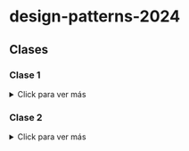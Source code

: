 # design-patterns-2024

## Clases

### Clase 1

<details>
  <summary>
    Click para ver más
  </summary>

## Herramientas

- [Node.js](https://nodejs.org/es/)
- [Visual Studio Code](https://code.visualstudio.com/)
- [Git](https://git-scm.com/) * (Opcional pero recomendado)
- [GitHub](https://github.com)

## Instalación `javascripting`

Ya debes de tener instalado Node.js, si no es así, puedes descargarlo desde [aquí](https://nodejs.org/es/).

Dentro de una terminal (externa o la integrada de Visual Studio Code) ejecuta el siguiente comando para instalar `javascripting`

```bash
npm install --global javascripting
```

## Uso

Para iniciar el tutorial, ejecuta el siguiente comando en la terminal:

```bash
npx javascripting
```

Seleccionar el ejercicio que se desea realizar y seguir las instrucciones.

## ¿Problemas?

### (Windows) La ejecución de scripts está deshabilitada en este sistema

Si al ejecutar el comando `npx javascripting` te aparece el siguiente error:

```bash
La ejecución de scripts está deshabilitada en este sistema. Para obtener más información, consulta el about_Execution_Policies en https:/go.microsoft.com/fwlink/?LinkID=135170.
```

Debes de ejecutar el siguiente comando en la terminal con permisos de administrador:

```bash
Set-ExecutionPolicy RemoteSigned -Scope CurrentUser
```

Y luego ejecutar el comando `npx javascripting` nuevamente.

Referencias:

- [La ejecución de scripts está deshabilitada en este sistema](https://go.microsoft.com/fwlink/?LinkID=135170)
- [cdmon | Cómo actuar si la ejecución de scripts está deshabilitada](https://www.cdmon.com/es/blog/la-ejecucion-de-scripts-esta-deshabilitada-en-este-sistema-te-contamos-como-actuar)

# Git

## Configuración

Ya debes de tener instalado Git, si no es así, puedes descargarlo desde [aquí](https://git-scm.com/).

Dentro de una terminal (externa o la integrada de Visual Studio Code) ejecuta los siguientes comandos para configurar tu nombre de usuario y correo electrónico:

```bash
git config --global user.name "TU_NOMBRE"
git config --global user.email "TU_CORREO_ELECTRONICO"
```

Ten en cuenta que debes de reemplazar `TU_NOMBRE` y `TU_CORREO_ELECTRONICO` por tu nombre y correo electrónico respectivamente.
Procura que el correo electrónico sea el mismo que usas en tu cuenta de GitHub.
En caso de que no tengas una cuenta de GitHub, puedes crear una desde [aquí](github.com).

Referencias:

- [Configurando Git por primera vez](https://git-scm.com/book/es/v2/Inicio---Sobre-el-Control-de-Versiones-Configurando-Git-por-primera-vez)

## Clonar el repositorio

Para clonar el [repositorio](https://github.com/jorggerojas/design-patterns-2024), ejecuta el siguiente comando en la terminal:

```bash
git clone https://github.com/jorggerojas/design-patterns-2024.git
```

## Actualizar el repositorio

Para actualizar el repositorio y obtener los cambios más recientes, ejecuta el siguiente comando en la terminal:

```bash
git pull origin [branch]
```

Ten en cuenta que debes de reemplazar `[branch]` por el nombre de la rama que deseas actualizar. Por defecto, la rama principal se llama `main`.

## Crear una rama

Vamos a crear una rama (branch) para trabajar en ella y no en la rama principal (main). Esta rama tendrá que ir con tu nombre y apellido separados por guión(es) medio(s).
Por ejemplo, si tu nombre es Juan Pérez, la rama se llamará `juan-perez`. Por favor, respeta las ramas que ya existen, en caso de que ya exista una rama con tu nombre, puedes agregar tu segundo apellido o nombre.
Para crear una rama, ejecuta el siguiente comando en la terminal:

```bash
git checkout -b NOMBRE_DE_LA_RAMA
```

Ten en cuenta que debes de reemplazar `NOMBRE_DE_LA_RAMA` por el nombre de la rama que deseas crear.
Recordemos que `checkout` nos permite movernos entre ramas y `checkout -b` nos permite crear una rama y movernos a ella. Un ejemplo, si queremos ir de la rama `main` a la rama `juan-perez`, ejecutamos el siguiente comando:

```bash
git checkout juan-perez
```

Nota que no se usa el `-b` para movernos a una rama existente, ya que este comando es para CREAR una rama y movernos a ella.

## Publicar la rama local en el repositorio remoto

Para publicar la rama en el repositorio remoto (GitHub), ejecuta el siguiente comando en la terminal:

```bash
git push origin NOMBRE_DE_LA_RAMA
```

## Subir cambios

Una vez que hayas terminado de hacer cambios (agregar tus ejercicios resueltos de javascripting), ejecuta los siguientes comandos en la terminal:

```bash
git add .
git commit -m "Mensaje descriptivo de los cambios realizados"
git push origin NOMBRE_DE_LA_RAMA
```

Nota, el comando `git add .` agrega todos los cambios realizados, el comando `git commit -m "Mensaje descriptivo de los cambios realizados"` guarda los cambios realizados y el comando `git push origin NOMBRE_DE_LA_RAMA` sube los cambios al repositorio remoto (GitHub). Con este comando todos los cambios realizados en la rama `NOMBRE_DE_LA_RAMA` se subirán al repositorio remoto bajo el mismo mensaje añadido.

Si solo queremos subir un archivo específico, podemos hacerlo de la siguiente manera:

```bash
git add NOMBRE_DEL_ARCHIVO
git commit -m "Mensaje descriptivo de los cambios realizados"
git push origin NOMBRE_DE_LA_RAMA
```

Ten en cuenta que debes de reemplazar `NOMBRE_DEL_ARCHIVO` por el nombre del archivo que deseas subir.
Con estos comandos, tus cambios se subirán al repositorio remoto (GitHub) y estarán disponibles para que los demás puedan verlos.
  
</details>

### Clase 2

<details>
  <summary>Click para ver más</summary>

A este punto ya debemos tener todo instalado, además de tener pleno conocimiento de Javascript y ciertos comandos de Git. Vamos a seguir con el uso de tu rama personal (si no la has creado, por favor, hazlo, en la sección previa se explica cómo hacerlo).

#### Proyectos locales usando package.json

Vamos a crear un proyecto local usando `npm init` para crear un archivo `package.json` que nos permitirá tener un control de las dependencias que vamos a utilizar en el proyecto.

```bash
npm init -y
```

Usamos la bandera `-y` para que no nos pregunte nada (dejar valores por defecto) y así crear el archivo `package.json` de manera rápida.

Puedes mover la información que desees del archivo `package.json`, como el nombre del proyecto, la versión, la descripción, el autor, etc. Lo importante es que tengamos claras las secciones `scripts` y `dependencies`.

#### Dependencias

Vamos a instalar dependecias desde la terminal usando el comando `npm install` seguido del nombre de la dependencia que queremos instalar.
  
```bash
npm install <PAQUETE>
```

Usando este comando, el paquete se instalará en la carpeta `node_modules` y se añadirá al archivo `package.json` en la sección `dependencies`.

Existen dos tipos de dependencias: `dependencies` y `devDependencies`. Las primeras son las dependencias que se necesitan para que el proyecto funcione, mientras que las segundas son dependencias que solo se necesitan para el desarrollo del proyecto.

A este punto podremos notar que se ha creado un archivo `package-lock.json`, este archivo es creado automáticamente por `npm` y se encarga de guardar la información de las dependencias que se instalan en el proyecto.

Si queremos hacer un commit de los cambios realizados a este punto, primero crea un archivo `.gitignore` y añade la carpeta `node_modules` para que no se suba al repositorio remoto (GitHub). Esto es para evitar subir archivos innecesarios y que el repositorio sea más ligero.

#### .gitignore

El archivo `.gitignore` nos permite ignorar archivos o carpetas que no queremos subir al repositorio remoto (GitHub). Crea el archivo `.gitignore` y añade la carpeta `node_modules`, de esta manera, no se subirá al repositorio remoto.

```bash
# .gitignore
node_modules

# También puedes añadir otros archivos o carpetas que no quieras subir al repositorio remoto
package-lock.json

pruebas.txt

# O incluso puedes añadir archivos o carpetas que no quieras subir al repositorio remoto usando comodines
*.log
*.env
.env*
```

#### Scripts

En la sección `scripts` del archivo `package.json` podemos añadir comandos que nos permitirán ejecutar tareas específicas. Por ejemplo, si queremos ejecutar un servidor local, podemos añadir el siguiente comando:

```json
{
  "scripts": {
    "start": "node index.js"
  }
}
```

De esta manera, si ejecutamos el comando `npm start` en la terminal, se ejecutará el comando `node index.js` y se iniciará el servidor local.

#### Agregar scripts personalizados

Podemos añadir scripts personalizados en la sección `scripts` del archivo `package.json`. Por ejemplo, si queremos añadir un script que ejecute una impresión en la terminal, podemos añadir el siguiente comando:

```json
{
  "scripts": {
    "saludo": "echo Hola, mundo!"
  }
}
```

De esta manera, si ejecutamos el comando `npm run saludo` en la terminal, se ejecutará el comando `echo Hola, mundo!` y se imprimirá `Hola, mundo!` en la terminal.

¿Por qué para ejecutar el script personalizado usamos `npm run` y no `npm`? La razón es que `npm run` es el comando que nos permite ejecutar scripts personalizados, mientras que `npm` es el comando que nos permite ejecutar los scripts que vienen por defecto en la sección `scripts` del archivo `package.json`, en este caso, `start` o `test`.

#### Instalar `random-words` e importar paquete

Vamos a instalar el paquete [`random-words`](https://www.npmjs.com/package/random-words?activeTab=readme) usando el comando `npm install` seguido del nombre del paquete.

```bash
npm install random-words
```

Una vez instalado el paquete, vamos a importarlo en el archivo `index.js` o `main.js` y a usarlo para imprimir una palabra aleatoria en la terminal.

```javascript
import {generate} from 'random-words';

console.log(generate(1));
```

Desde el package.json, podemos añadir un script que ejecute el archivo `index.js` usando `node`:

```json
{
  "scripts": {
    "start": "node index.js"
  }
}
```

De esta manera, si ejecutamos el comando `npm start` en la terminal, se ejecutará el archivo `index.js` y se imprimirá una palabra aleatoria en la terminal.

#### Posible error al importar paquete

Al momento de importar el paquete `random-words` y ejecutar el comando `npm start`, es posible que nos aparezca un error en la terminal. Esto se debe a que necesitamos especificar desde package.json que estamos usando módulos de ECMAScript.

Para solucionar este error, añadimos la siguiente línea en la sección `type` del archivo `package.json`:

```json
{
  "type": "module"
}
```

#### Entregable 2

Para el entregable 2, vamos a crear un proyecto local usando `npm init`, vamos a instalar el paquete `random-words` y vamos a importarlo en el archivo `index.js` o `main.js` para imprimir palabras aleatoria en la terminal, además de trabajar con `package.json` y `scripts`.

##### Instrucciones

- Para cada ejercicio debes de crear un script en el archivo `package.json` que ejecute el archivo `index.js` o `main.js` usando `node`.
- No puedes usar ningún comando con "start" o "test" en el archivo `package.json`.
- Debes de subir tus cambios a tu rama personal, si quieres, puedes crear una carpeta para añadir los cambios que sean necesarios.

##### Entregable

Puedes hacer uso del mismo paquete o de los métodos ya vistos en clase.
[random-words](https://www.npmjs.com/package/random-words?activeTab=readme)

1. Genera 20 palabras aleatorias e imprímelas en la terminal.
2. Genera 20 palabras aleatorias e imprímelas en la terminal, pero esta vez, cada palabra debe de estar en una línea diferente. Puedes hacer uso del método para Arrays `forEach` o `map`. Aquí te dejo las referencia de ambos métodos:
   - [Array.prototype.forEach()](https://developer.mozilla.org/es/docs/Web/JavaScript/Reference/Global_Objects/Array/forEach)
   - [Array.prototype.map()](https://developer.mozilla.org/es/docs/Web/JavaScript/Reference/Global_Objects/Array/map)

3. Genera 20 palabras aleatorias, filtra todas las palabras que tengan la letra "s" o la letra "r" y finalmente imprime el resultado en la terminal.
4. Genera 20 palabras aleatorias, filtra todas las palabras que tengan 6 letras o más y finalmente imprime el resultado en la terminal.
5. Genera 20 palabras aleatorias, reemplaza en todas las palabras que tengan la letra "a" por la palabra "YES" y finalmente imprime el resultado en la terminal. Por ejemplo, si la palabra es "casa", el resultado sería "cYESsYES", dado que la palabra "casa" tiene dos letras "a". Para este ejercicio, puedes hacer uso del método `replace` para Strings. Aquí te dejo la referencia del método:
   - [String.prototype.replace()](https://developer.mozilla.org/es/docs/Web/JavaScript/Reference/Global_Objects/String/replace)
6. Genera 20 palabras aleatorias, reemplaza todas las palabras que tengan 6 letras o más por la palabra "NO" y finalmente imprime el resultado en la terminal.
7. Genera 20 palabras aleatorias, ordena todas las palabras de manera alfabética y finalmente imprime el resultado en la terminal. Para este ejercicio, puedes hacer uso del método `sort` para Arrays. Aquí te dejo la referencia del método:
   - [Array.prototype.sort()](https://developer.mozilla.org/es/docs/Web/JavaScript/Reference/Global_Objects/Array/sort)
8. Genera 20 palabras aleatorias, cambia el orden de las palbaras invirtiendo el orden, es decir, la primera palabra será la última y la última palabra será la primera, y finalmente imprime el resultado en la terminal. Para este ejercicio, puedes hacer uso del método `reverse` para Arrays. Aquí te dejo la referencia del método:
   - [Array.prototype.reverse()](https://developer.mozilla.org/es/docs/Web/JavaScript/Reference/Global_Objects/Array/reverse)
9. Genera 20 palabras aleatorias, elimina la primera y la última palabra, y finalmente imprime el resultado en la terminal. Para este ejercicio, puedes hacer uso del método `shift` y `pop` para Arrays. Aquí te dejo la referencia de ambos métodos:
   - [Array.prototype.shift()](https://developer.mozilla.org/es/docs/Web/JavaScript/Reference/Global_Objects/Array/shift)
   - [Array.prototype.pop()](https://developer.mozilla.org/es/docs/Web/JavaScript/Reference/Global_Objects/Array/pop)
   - También puedes hacer uso del método `slice` para Arrays. Aquí te dejo la referencia del método:
     - [Array.prototype.slice()](https://developer.mozilla.org/es/docs/Web/JavaScript/Reference/Global_Objects/Array/slice)
   - Puedes hacer uso de cualquiera de los métodos mencionados, pero recuerda que el objetivo es eliminar la primera y la última palabra.

10. Genera 50 palabras aleatorias, añade al inicio y al final de todas las palabras la palabra "¡Hola!" y finalmente imprime el resultado en la terminal. Para este ejercicio, puedes hacer uso del método `unshift` y `push` para Arrays. Aquí te dejo la referencia de ambos métodos:
    - [Array.prototype.unshift()](https://developer.mozilla.org/es/docs/Web/JavaScript/Reference/Global_Objects/Array/unshift)
    - [Array.prototype.push()](https://developer.mozilla.org/es/docs/Web/JavaScript/Reference/Global_Objects/Array/push)
    - También puedes hacer uso del método `concat` para Arrays. Aquí te dejo la referencia del método:
      - [Array.prototype.concat()](https://developer.mozilla.org/es/docs/Web/JavaScript/Reference/Global_Objects/Array/concat)
    - Puedes hacer uso de cualquiera de los métodos mencionados, pero recuerda que el objetivo es añadir al inicio y al final de todas las palabras la palabra "¡Hola!".
    - Ejemplo ["hola","uno, "dos", "tres" ,"hola"]
11. Genera 50 palabras aleatorias, por cada pabra añadirás al array la misma palabra pero en mayúsuculas, y finalmente imprime el resultado en la terminal. Por ejemplo, dado el arreglo ["hola", "mundo"], el resultado sería ["hola", "HOLA", "mundo", "MUNDO"]. Para este ejercicio, puedes hacer uso del método `toUpperCase` para Strings. Aquí te dejo la referencia del método:
    - [String.prototype.toUpperCase()](https://developer.mozilla.org/es/docs/Web/JavaScript/Reference/Global_Objects/String/toUpperCase)
    - [Array.prototype.push()](https://developer.mozilla.org/es/docs/Web/JavaScript/Reference/Global_Objects/Array/push)
12. Genera 50 palabras aleatorias, vas a buscar la primer palabra que coincida con "army" y finalmente imprime el resultado en la terminal. Para este ejercicio, puedes hacer uso del método `find` para Arrays. Aquí te dejo la referencia del método:
    - [Array.prototype.find()](https://developer.mozilla.org/es/docs/Web/JavaScript/Reference/Global_Objects/Array/find)
13. Genera 50 palabras aleatorias, vas a mostrar todas las palabras como un solo string separadas por un espacio, y finalmente imprime el resultado en la terminal. Para este ejercicio, puedes hacer uso del método `join` para Arrays o template strings. Aquí te dejo la referencia del método:
    - [Array.prototype.join()](https://developer.mozilla.org/es/docs/Web/JavaScript/Reference/Global_Objects/Array/join)
14. Genera 50 palabras aleatorias, vas a mostrar todas las palabras como un solo string separadas por un espacio, pero esta vez, todas las palabras estarán en mayúsculas, y finalmente imprime el resultado en la terminal. Para este ejercicio, puedes hacer uso del método `join` para Arrays y el método `toUpperCase` para Strings o template strings. Aquí te dejo la referencia del método:
    - [Array.prototype.join()](https://developer.mozilla.org/es/docs/Web/JavaScript/Reference/Global_Objects/Array/join)
    - [String.prototype.toUpperCase()](https://developer.mozilla.org/es/docs/Web/JavaScript/Reference/Global_Objects/String/toUpperCase)
15. Genera 50 palabras aleatorias, vamos a regresar un array con un objeto que contenga la palabra como llave (propiedad) y el valor sería la misma palabra pero en mayúscula. Por ejemplo, dado el array ["hola", "mundo"] el resultado sería [{ hola: "HOLA" }, { mundo: "MUNDO" }], y finalmente imprime el resultado en la terminal. Para este ejercicio, puedes hacer uso del método `map` para Arrays y el método `toUpperCase` para Strings. Aquí te dejo la referencia de ambos métodos:
    - [Array.prototype.map()](https://developer.mozilla.org/es/docs/Web/JavaScript/Reference/Global_Objects/Array/map)
    - [String.prototype.toUpperCase()](https://developer.mozilla.org/es/docs/Web/JavaScript/Reference/Global_Objects/String/toUpperCase)

16. Genera 50 palabras aleatorias, vamos a regresar un array con un objeto que contenga la palabra como llave (propiedad) y el valor sería la cantidad de letras que tiene la palabra. Por ejemplo, dado el array ["hola", "mundo"] el resultado sería [{ hola: 4 }, { mundo: 5 }], y finalmente imprime el resultado en la terminal. Para este ejercicio, puedes hacer uso del método `map` para Arrays y el método `length` para Strings. Aquí te dejo la referencia de ambos métodos:
    - [Array.prototype.map()](https://developer.mozilla.org/es/docs/Web/JavaScript/Reference/Global_Objects/Array/map)
    - [String.prototype.length](https://developer.mozilla.org/es/docs/Web/JavaScript/Reference/Global_Objects/String/length)
17. Genera 50 palabras aleatorias, vamos a regresar un array con un objeto que contenga la palabra como llave (propiedad) y el valor sería la cantidad de letras que tiene la palabra, pero esta vez, solo vamos a regresar las palabras que tengan 6 letras o más, y finalmente imprime el resultado en la terminal. Para este ejercicio, puedes hacer uso del método `filter` para Arrays y el método `length` para Strings. Aquí te dejo la referencia de ambos métodos:
    - [Array.prototype.filter()](https://developer.mozilla.org/es/docs/Web/JavaScript/Reference/Global_Objects/Array/filter)
    - [String.prototype.length](https://developer.mozilla.org/es/docs/Web/JavaScript/Reference/Global_Objects/String/length)
18. Genera 50 palabras aleatorias, vamos a regresar un array que contenga la misma cantidad de palabras (50), solamente que si la palabra tiene 4 letras exactamente, cambiaremos la palabra por "HOLA", si tiene más de 4 letras, cambiaremos la palabra por "MUNDO", y, finalmente, si tiene menos de 4 letras, cambiaremos la palabra por "ADIOS", y finalmente imprime el resultado en la terminal. Para este ejercicio, puedes hacer uso del método `map` para Arrays y un condicional. Aquí te dejo la referencia del método:
    - [Array.prototype.map()](https://developer.mozilla.org/es/docs/Web/JavaScript/Reference/Global_Objects/Array/map)
    - Un ejemplo sería, dado el array ["pera", "manzana", "uva", "fresa", "kiwi"], el resultado sería ["HOLA", "MUNDO", "ADIOS", "MUNDO", "HOLA"].
19. Genera 50 palabras aleatorias, vamos a regresar un array que contenga la misma cantidad de palabras (50), solamente que vamos a reemplazar dichas palabras por la cantidad de letras que estas contienen. Por ejemplo, dado el siguiente array ["hola", "mundo"], el resultado sería [4, 5], y finalmente imprime el resultado en la terminal. Para este ejercicio, puedes hacer uso del método `map` para Arrays y el método `length` para Strings. Aquí te dejo la referencia de ambos métodos:
    - [Array.prototype.map()](https://developer.mozilla.org/es/docs/Web/JavaScript/Reference/Global_Objects/Array/map)
    - [String.prototype.length](https://developer.mozilla.org/es/docs/Web/JavaScript/Reference/Global_Objects/String/length)

20. Genera 50 palabras aleatorias, vamos a generar un objeto que contenga la cantidad de letras que tiene cada palabra, y finalmente imprime el resultado en la terminal. Por ejemplo, si la palabra es "hola", el resultado sería `{ hola: 4 }`. Para este ejercicio, puedes hacer uso del método `reduce` para Arrays. Aquí te dejo la referencia del método:
    - [Array.prototype.reduce()](https://developer.mozilla.org/es/docs/Web/JavaScript/Reference/Global_Objects/Array/Reduce)

#### Conflictos en tu rama personal

Algunos casos vimos que se presentaron conflictos al momento de hacer un `git pull` o `git push` en tu rama personal. Esto se debe a que hay cambios en la rama principal (main) que no están en tu rama personal, o viceversa. Para solucionar este problema, primero debes de hacer un `git pull` en tu rama personal para obtener los cambios más recientes de la rama principal (main), y luego hacer un `git push` en tu rama personal para subir los cambios a tu repositorio remoto (GitHub).

##### Git push --force

En caso de que no puedas hacer un `git push` en tu rama personal, puedes hacer un `git push --force` para sobreescribir los cambios en tu repositorio remoto (GitHub). Ten en cuenta que este comando sobreescribirá los cambios en tu repositorio remoto (GitHub) y no se podrá recuperar los cambios que se sobreescriban. ES UN COMANDO DESTUCTIVO, ÚSALO CON CUIDADO.

##### Resolución de conflictos

En caso de que se presenten conflictos al hacer un `git pull` en tu rama personal, debes de resolver los conflictos manualmente. Para resolver los conflictos, debes de abrir el archivo que tiene conflictos y buscar las secciones que tienen conflictos.
Las secciones que tienen conflictos están marcadas con `<<<<<<<`, `=======` y `>>>>>>>`. Debes de resolver los conflictos manualmente y luego hacer un `git add` y `git commit` para guardar los cambios o, mediante la UI de Visual Studio Code, puedes hacer clic en el botón `Accept` para aceptar los cambios.

Puedes hacer uso de la extensión [GitLens](https://marketplace.visualstudio.com/items?itemName=eamodio.gitlens) para Visual Studio Code, esta extensión te permite ver los cambios que se han hecho en el archivo y te permite resolver los conflictos de manera más sencilla.

Además de que, recuerda, en los conflictos, los cambios en local serán los que se muestren regualrmente en verde ">>>>>>" o "current change", mientras que los cambios en la rama remota serán los que se muestren en rojo o azul ">>>>>>" o "incoming change".

También puedes dejar ambos cambios, el tuyo y el de la rama remota, si es que ambos son necesarios.

</details>
